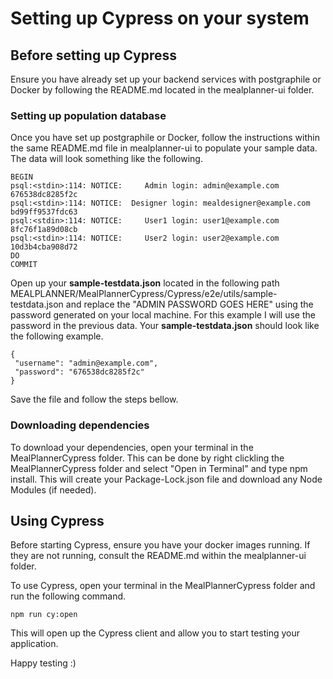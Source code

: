# Setting up Cypress on your system

## Before setting up Cypress

Ensure you have already set up your backend services with postgraphile or Docker by following the README.md located in the mealplanner-ui folder.

### Setting up population database

Once you have set up postgraphile or Docker, follow the instructions within the same README.md file in mealplanner-ui to populate your sample data. The data will look something like the following.

```
BEGIN
psql:<stdin>:114: NOTICE:     Admin login: admin@example.com        676538dc8285f2c
psql:<stdin>:114: NOTICE:  Designer login: mealdesigner@example.com bd99ff9537fdc63
psql:<stdin>:114: NOTICE:     User1 login: user1@example.com        8fc76f1a89d08cb
psql:<stdin>:114: NOTICE:     User2 login: user2@example.com        10d3b4cba908d72
DO
COMMIT
```

Open up your **sample-testdata.json** located in the following path MEALPLANNER/MealPlannerCypress/Cypress/e2e/utils/sample-testdata.json and replace the "ADMIN PASSWORD GOES HERE" using the password generated on your local machine. For this example I will use the password in the previous data. Your **sample-testdata.json** should look like the following example.

```
{
 "username": "admin@example.com",
 "password": "676538dc8285f2c"
}

```

Save the file and follow the steps bellow.

### Downloading dependencies

To download your dependencies, open your terminal in the MealPlannerCypress folder. This can be done by right clickling the MealPlannerCypress folder and select "Open in Terminal" and type npm install. This will create your Package-Lock.json file and download any Node Modules (if needed).

## Using Cypress

Before starting Cypress, ensure you have your docker images running.
If they are not running, consult the README.md within the mealplanner-ui folder.

To use Cypress, open your terminal in the MealPlannerCypress folder and run the following command.

```
npm run cy:open
```

This will open up the Cypress client and allow you to start testing your application.

Happy testing :)
